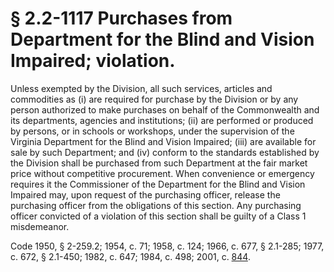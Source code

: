 # § 2.2-1117 Purchases from Department for the Blind and Vision Impaired; violation.

<p>Unless exempted by the Division, all such services, articles and commodities as (i) are required for purchase by the Division or by any person authorized to make purchases on behalf of the Commonwealth and its departments, agencies and institutions; (ii) are performed or produced by persons, or in schools or workshops, under the supervision of the Virginia Department for the Blind and Vision Impaired; (iii) are available for sale by such Department; and (iv) conform to the standards established by the Division shall be purchased from such Department at the fair market price without competitive procurement. When convenience or emergency requires it the Commissioner of the Department for the Blind and Vision Impaired may, upon request of the purchasing officer, release the purchasing officer from the obligations of this section. Any purchasing officer convicted of a violation of this section shall be guilty of a Class 1 misdemeanor.</p><p>Code 1950, § 2-259.2; 1954, c. 71; 1958, c. 124; 1966, c. 677, § 2.1-285; 1977, c. 672, § 2.1-450; 1982, c. 647; 1984, c. 498; 2001, c. <a href='http://lis.virginia.gov/cgi-bin/legp604.exe?011+ful+CHAP0844'>844</a>.</p>